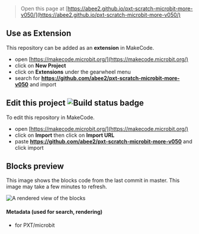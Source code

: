 
> Open this page at [https://abee2.github.io/pxt-scratch-microbit-more-v050/](https://abee2.github.io/pxt-scratch-microbit-more-v050/)

## Use as Extension

This repository can be added as an **extension** in MakeCode.

* open [https://makecode.microbit.org/](https://makecode.microbit.org/)
* click on **New Project**
* click on **Extensions** under the gearwheel menu
* search for **https://github.com/abee2/pxt-scratch-microbit-more-v050** and import

## Edit this project ![Build status badge](https://github.com/abee2/pxt-scratch-microbit-more-v050/workflows/MakeCode/badge.svg)

To edit this repository in MakeCode.

* open [https://makecode.microbit.org/](https://makecode.microbit.org/)
* click on **Import** then click on **Import URL**
* paste **https://github.com/abee2/pxt-scratch-microbit-more-v050** and click import

## Blocks preview

This image shows the blocks code from the last commit in master.
This image may take a few minutes to refresh.

![A rendered view of the blocks](https://github.com/abee2/pxt-scratch-microbit-more-v050/raw/master/.github/makecode/blocks.png)

#### Metadata (used for search, rendering)

* for PXT/microbit
<script src="https://makecode.com/gh-pages-embed.js"></script><script>makeCodeRender("{{ site.makecode.home_url }}", "{{ site.github.owner_name }}/{{ site.github.repository_name }}");</script>

